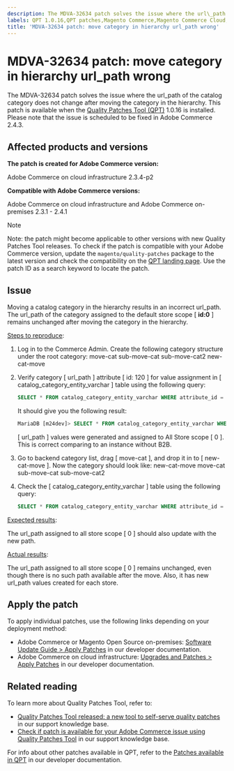```yaml
---
description: The MDVA-32634 patch solves the issue where the url\_path of the catalog category does not change after moving the category in the hierarchy. This patch is available when the [Quality Patches Tool (QPT)](https://support.magento.com/hc/en-us/articles/360047139492) 1.0.16 is installed. Please note that the issue is scheduled to be fixed in Adobe Commerce 2.4.3.
labels: QPT 1.0.16,QPT patches,Magento Commerce,Magento Commerce Cloud,URL,catalog,category,data discrepancies,support tools,Adobe Commerce,cloud infrastructure,on-premises,Magento Open Source,2.3.1,2.3.2,2.3.2-p2,2.3.3,2.3.3-p1,2.3.4,2.3.4-p1,2.3.4-p2,2.3.5,2.3.5-p1,2.3.5-p2,2.3.6,2.3.6-p1,2.3.7,2.4.0,2.4.0-p1,2.4.1
title: 'MDVA-32634 patch: move category in hierarchy url_path wrong'
---
```


# MDVA-32634 patch: move category in hierarchy url_path wrong

The MDVA-32634 patch solves the issue where the url\_path of the catalog category does not change after moving the category in the hierarchy. This patch is available when the [Quality Patches Tool (QPT)](https://support.magento.com/hc/en-us/articles/360047139492) 1.0.16 is installed. Please note that the issue is scheduled to be fixed in Adobe Commerce 2.4.3.

## Affected products and versions

**The patch is created for Adobe Commerce version:**

Adobe Commerce on cloud infrastructure 2.3.4-p2

**Compatible with Adobe Commerce versions:**

Adobe Commerce on cloud infrastructure and Adobe Commerce on-premises 2.3.1 - 2.4.1

>[!NOTE]
>
 >Note: the patch might become applicable to other versions with new Quality Patches Tool releases. To check if the patch is compatible with your Adobe Commerce version, update the `magento/quality-patches` package to the latest version and check the compatibility on the [QPT landing page](https://devdocs.magento.com/quality-patches/tool.html#patch-grid). Use the patch ID as a search keyword to locate the patch.

## Issue

Moving a catalog category in the hierarchy results in an incorrect url\_path. The url\_path of the category assigned to the default store scope \[ **id:0** \] remains unchanged after moving the category in the hierarchy.

<ins>Steps to reproduce</ins>:

1. Log in to the Commerce Admin. Create the following category structure under the root category: move-cat sub-move-cat sub-move-cat2 new-cat-move
1. Verify category \[ url\_path \] attribute \[ id: 120 \] for value assignment in \[ catalog\_category\_entity\_varchar \] table using the following query:
    ```sql    
    SELECT * FROM catalog_category_entity_varchar WHERE attribute_id = 120 ORDER BY value_id DESC LIMIT 4;    
    ```    

    It should give you the following result:    
    ```sql    
    MariaDB [m24dev]> SELECT * FROM catalog_category_entity_varchar WHERE attribute_id = 120 ORDER BY value_id DESC LIMIT 4;    
    ```

    \[ url\_path \] values were generated and assigned to All Store scope \[ 0 \]. This is correct comparing to an instance without B2B.
1. Go to backend category list, drag \[ move-cat \], and drop it in to \[ new-cat-move \]. Now the category should look like: new-cat-move move-cat sub-move-cat sub-move-cat2
1. Check the \[ catalog\_category\_entity\_varchar \] table using the following query:    
    ```sql    
    SELECT * FROM catalog_category_entity_varchar WHERE attribute_id = 120 ORDER BY value_id DESC LIMIT 16;    
    ```    

<ins>Expected results</ins>:

The url\_path assigned to all store scope \[ 0 \] should also update with the new path.

<ins>Actual results</ins>:

The url\_path assigned to all store scope \[ 0 \] remains unchanged, even though there is no such path available after the move. Also, it has new url\_path values created for each store.

## Apply the patch

To apply individual patches, use the following links depending on your deployment method:

* Adobe Commerce or Magento Open Source on-premises: [Software Update Guide > Apply Patches](https://devdocs.magento.com/guides/v2.4/comp-mgr/patching/mqp.html) in our developer documentation.
* Adobe Commerce on cloud infrastructure: [Upgrades and Patches > Apply Patches](https://devdocs.magento.com/cloud/project/project-patch.html) in our developer documentation.

## Related reading

To learn more about Quality Patches Tool, refer to:

* [Quality Patches Tool released: a new tool to self-serve quality patches](https://support.magento.com/hc/en-us/articles/360047139492) in our support knowledge base.
* [Check if patch is available for your Adobe Commerce issue using Quality Patches Tool](https://support.magento.com/hc/en-us/articles/360047125252) in our support knowledge base.

For info about other patches available in QPT, refer to the [Patches available in QPT](https://devdocs.magento.com/quality-patches/tool.html#patch-grid) in our developer documentation.